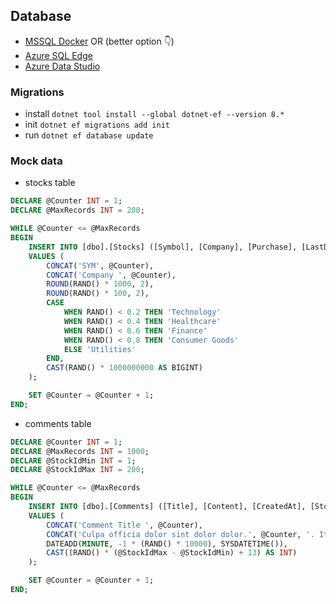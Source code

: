## Database
- [MSSQL Docker](https://learn.microsoft.com/en-us/sql/linux/quickstart-install-connect-docker?view=sql-server-ver16&tabs=cli&pivots=cs1-bash) OR (better option 👇)
- [Azure SQL Edge](https://hub.docker.com/r/microsoft/azure-sql-edge)
- [Azure Data Studio](https://azure.microsoft.com/en-us/products/data-studio)

### Migrations
- install `dotnet tool install --global dotnet-ef --version 8.*`
- init `dotnet ef migrations add init`
- run `dotnet ef database update`

### Mock data
- stocks table
```sql
DECLARE @Counter INT = 1;
DECLARE @MaxRecords INT = 200;

WHILE @Counter <= @MaxRecords
BEGIN
    INSERT INTO [dbo].[Stocks] ([Symbol], [Company], [Purchase], [LastDiv], [Industry], [MarketCap])
    VALUES (
        CONCAT('SYM', @Counter),
        CONCAT('Company ', @Counter),
        ROUND(RAND() * 1000, 2),
        ROUND(RAND() * 100, 2),
        CASE
            WHEN RAND() < 0.2 THEN 'Technology'
            WHEN RAND() < 0.4 THEN 'Healthcare'
            WHEN RAND() < 0.6 THEN 'Finance'
            WHEN RAND() < 0.8 THEN 'Consumer Goods'
            ELSE 'Utilities'
        END,
        CAST(RAND() * 1000000000 AS BIGINT)
    );

    SET @Counter = @Counter + 1;
END;
```
- comments table
```sql
DECLARE @Counter INT = 1;
DECLARE @MaxRecords INT = 1000;
DECLARE @StockIdMin INT = 1;
DECLARE @StockIdMax INT = 200;

WHILE @Counter <= @MaxRecords
BEGIN
    INSERT INTO [dbo].[Comments] ([Title], [Content], [CreatedAt], [StockId])
    VALUES (
        CONCAT('Comment Title ', @Counter),
        CONCAT('Culpa officia dolor sint dolor dolor.', @Counter, '. It provides feedback or discussion related to a stock.'),
        DATEADD(MINUTE, -1 * (RAND() * 10000), SYSDATETIME()),
        CAST((RAND() * (@StockIdMax - @StockIdMin) + 13) AS INT)
    );

    SET @Counter = @Counter + 1;
END;

```
